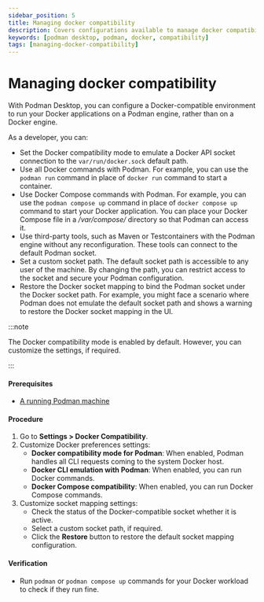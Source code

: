 ```yaml
---
sidebar_position: 5
title: Managing docker compatibility
description: Covers configurations available to manage docker compatibility
keywords: [podman desktop, podman, docker, compatibility]
tags: [managing-docker-compatibility]
---
```


# Managing docker compatibility

With Podman Desktop, you can configure a Docker-compatible environment to run your Docker applications on a Podman engine, rather than on a Docker engine.

As a developer, you can:

- Set the Docker compatibility mode to emulate a Docker API socket connection to the `var/run/docker.sock` default path.
- Use all Docker commands with Podman. For example, you can use the `podman run` command in place of `docker run` command to start a container.
- Use Docker Compose commands with Podman. For example, you can use the `podman compose up` command in place of `docker compose up` command to start your Docker application. You can place your Docker Compose file in a _/var/compose/_ directory so that Podman can access it.
- Use third-party tools, such as Maven or Testcontainers with the Podman engine without any reconfiguration. These tools can connect to the default Podman socket.
- Set a custom socket path. The default socket path is accessible to any user of the machine. By changing the path, you can restrict access to the socket and secure your Podman configuration.
- Restore the Docker socket mapping to bind the Podman socket under the Docker socket path. For example, you might face a scenario where Podman does not emulate the default socket path and shows a warning to restore the Docker socket mapping in the UI.

:::note

The Docker compatibility mode is enabled by default. However, you can customize the settings, if required.

:::

#### Prerequisites

- [A running Podman machine](/docs/podman/creating-a-podman-machine)

#### Procedure

1. Go to **Settings > Docker Compatibility**.
2. Customize Docker preferences settings:
   - **Docker compatibility mode for Podman**: When enabled, Podman handles all CLI requests coming to the system Docker host.
   - **Docker CLI emulation with Podman**: When enabled, you can run Docker commands.
   - **Docker Compose compatibility**: When enabled, you can run Docker Compose commands.
3. Customize socket mapping settings:
   - Check the status of the Docker-compatible socket whether it is active.
   - Select a custom socket path, if required.
   - Click the **Restore** button to restore the default socket mapping configuration.

#### Verification

- Run `podman` or `podman compose up` commands for your Docker workload to check if they run fine.
